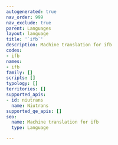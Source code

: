 ```yaml
---
autogenerated: true
nav_order: 999
nav_exclude: true
parent: Languages
layout: language
title: '`ifb`'
description: Machine translation for ifb
codes:
- ifb
names:
- ifb
family: []
scripts: []
typology: []
territories: []
supported_apis:
- id: niutrans
  name: Niutrans
supported_qe_apis: []
seo:
  name: Machine translation for ifb
  type: Language

---
```


